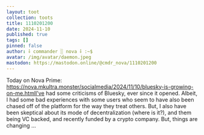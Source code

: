 ```yaml
---
layout: toot
collection: toots
title: 1110201200
date: 2024-11-10
published: true
tags: []
pinned: false
author: ⸸ commander ░ nova ⸸ :~$
avatar: /img/avatar/daemon.jpeg
mastodon: https://mastodon.online/@cmdr_nova/1110201200
---
```


Today on Nova Prime: https://nova.mkultra.monster/socialmedia/2024/11/10/bluesky-is-growing-on-me.htmlI’ve had some criticisms of Bluesky, ever since it opened. Albeit, I had some bad experiences with some users who seem to have also been chased off of the platform for the way they treat others. But, I also have been skeptical about its mode of decentralization (where is it?), and them being VC backed, and recently funded by a crypto company. But, things are changing …
